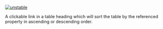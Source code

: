 [![unstable](http://badges.github.io/stability-badges/dist/unstable.svg)](http://github.com/badges/stability-badges)

A clickable link in a table heading which will sort the table by the referenced property in ascending or descending order.
